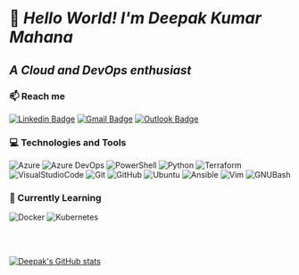 # 👋 ___Hello World! I'm Deepak Kumar Mahana___
## ___A Cloud and DevOps enthusiast___


### 📫 Reach me
[![Linkedin Badge](https://img.shields.io/badge/-LinkedIn-0A66C2?style=flat&logo=Linkedin&logoColor=white)](https://www.linkedin.com/in/dkmahana/)
[![Gmail Badge](https://img.shields.io/badge/-GMaiL-EA4335?style=flat&logo=Gmail&logoColor=white)](mailto:dkmahana92@gmail.com)
[![Outlook Badge](https://img.shields.io/badge/-Outlook-0078D4?style=flat&logo=MicrosoftOutlook&logoColor=white)](mailto:dkmahana@outlook.com)


### 💻 Technologies and Tools
![Azure](https://img.shields.io/static/v1?label&message=Azure&color=0078D4&logo=MicrosoftAzure)
![Azure DevOps](https://img.shields.io/static/v1?label&message=Azure%20DevOps&color=0078D7&logo=AzureDevOps)
![PowerShell](https://img.shields.io/static/v1?label&message=PowerShell&color=5391FE&logo=PowerShell&logoColor=black)
![Python](https://img.shields.io/static/v1?label&message=Python&color=3776AB&logo=Python&logoColor=white)
![Terraform](https://img.shields.io/static/v1?label&message=Terraform&color=7B42BC&logo=Terraform)
![VisualStudioCode](https://img.shields.io/static/v1?label&message=VSCode&color=007ACC&logo=VisualStudioCode)
![Git](https://img.shields.io/static/v1?label&message=Git&color=F05032&logo=Git&logoColor=white)
![GitHub](https://img.shields.io/static/v1?label&message=GitHub&color=181717&logo=GitHub)
![Ubuntu](https://img.shields.io/static/v1?label&message=Ubuntu&color=E95420&logo=Ubuntu&logoColor=white)
![Ansible](https://img.shields.io/static/v1?label&message=Ansible&color=EE0000&logo=Ansible)
![Vim](https://img.shields.io/static/v1?label&message=Vim&color=019733&logo=Vim)
![GNUBash](https://img.shields.io/static/v1?label&message=Bash&color=4EAA25&logo=GNUBash&logoColor=white)


### 📜 Currently Learning 
![Docker](https://img.shields.io/static/v1?label&message=Docker&color=2496ED&logo=Docker&logoColor=white)
![Kubernetes](https://img.shields.io/static/v1?label&message=Kubernetes&color=326CE5&logo=kubernetes&logoColor=white)

<br><br>

[![Deepak's GitHub stats](https://github-readme-stats-dkm10.vercel.app/api?username=dkm10&count_private=true)](https://github.com/anuraghazra/github-readme-stats)
